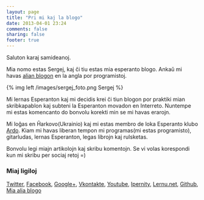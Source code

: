 ```yaml
---
layout: page
title: "Pri mi kaj la blogo"
date: 2013-04-01 23:24
comments: false
sharing: false
footer: true
---
```


Saluton karaj samideanoj.

Mia nomo estas Sergej, kaj ĉi tiu estas mia esperanto blogo.
Ankaŭ mi havas [alian blogon](http://greyblake.com) en la angla por programistoj.

{% img left /images/sergej_foto.png Sergej %}

Mi lernas Esperanton kaj mi decidis krei ĉi tiun blogon por praktiki mian
skribkapablon kaj subteni la Esperanton movadon en Interreto. Nuntempe mi
estas komencanto do bonvolu korekti min se mi havas erarojn.


Mi loĝas en Ĥarkovo(Ukrainio) kaj mi estas membro de loka Esperanto klubo
[Ardo](https://www.facebook.com/esperantoklubo.ardo).
Kiam mi havas liberan tempon mi programas(mi estas programisto), gitarludas, lernas
Esperanton, legas librojn kaj rulsketas.

Bonvolu legi miajn artikolojn kaj skribu komentojn.
Se vi volas korespondi kun mi skribu per sociaj retoj =)

### Miaj ligiloj


[Twitter](https://twitter.com/greyblake_eo),
[Facebook](https://www.facebook.com/greyblake),
[Google+](https://plus.google.com/111330556871447648568/posts),
[Vkontakte](http://vk.com/greyblake),
[Youtube](http://youtube.com/greyblake),
[Ipernity](http://www.ipernity.com/home/272113?rev=31),
[Lernu.net](http://ru.lernu.net/komunikado/uzantoj/prezento.php?id=153300),
[Github](https://github.com/greyblake),
[Mia alia blogo](http://greyblake.com)
